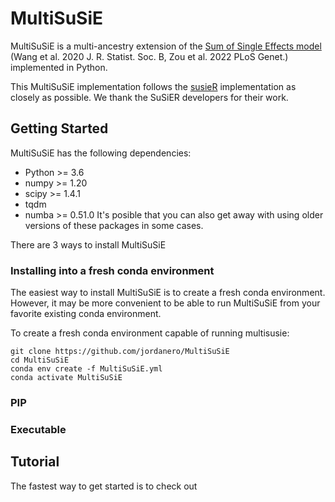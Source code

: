 # MultiSuSiE
MultiSuSiE is a multi-ancestry extension of the [Sum of Single Effects model](https://github.com/stephenslab/susieR) (Wang et al. 2020 J. R. Statist. Soc. B, Zou et al. 2022 PLoS Genet.) implemented in Python. 

This MultiSuSiE implementation follows the [susieR](https://github.com/stephenslab/susieR) implementation as closely as possible. We thank the SuSiER developers for their work. 

## Getting Started

MultiSuSiE has the following dependencies:
- Python >= 3.6
- numpy >= 1.20
- scipy >= 1.4.1
- tqdm 
- numba >= 0.51.0
It's posible that you can also get away with using older versions of these packages in some cases.

There are 3 ways to install MultiSuSiE

### Installing into a fresh conda environment

The easiest way to install MultiSuSiE is to create a fresh conda environment. However, it may be more convenient to be able to run MultiSuSiE from your favorite existing conda environment.

To create a fresh conda environment capable of running multisusie:
```
git clone https://github.com/jordanero/MultiSuSiE
cd MultiSuSiE
conda env create -f MultiSuSiE.yml
conda activate MultiSuSiE
```

### PIP

### Executable

## Tutorial

The fastest way to get started is to check out 

